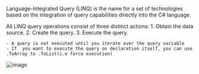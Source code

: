 Language-Integrated Query (LINQ) is the name for a set of technologies based on the integration of query capabilities directly into the C# language.

All LINQ query operations consist of three distinct actions:
	1. Obtain the data source.
	2. Create the query.
	3. Execute the query.



	- A query is not executed until you iterate over the query variable
	- If  you want to execute the query on declaration itself, you can use .ToArray to .ToList(i.e force execution)

![image](https://user-images.githubusercontent.com/77484700/232289409-0cf1fef0-c039-47c1-8303-0390cd5e1620.png)
